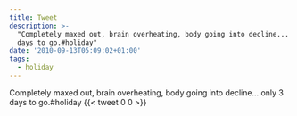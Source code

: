 ```yaml
---
title: Tweet
description: >-
  "Completely maxed out, brain overheating, body going into decline... only 3
  days to go.#holiday"
date: '2010-09-13T05:09:02+01:00'
tags:
  - holiday
---
```

Completely maxed out, brain overheating, body going into decline... only 3 days to go.#holiday
      {{< tweet 0 0 >}}
    
